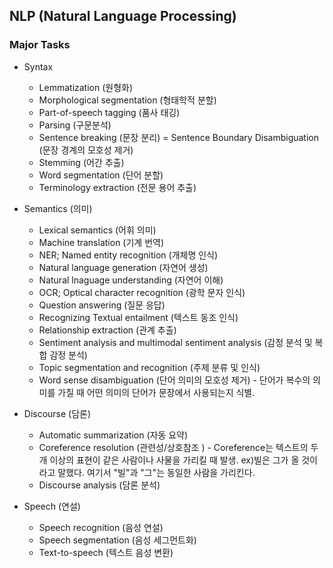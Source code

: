 ## NLP (Natural Language Processing)

### Major Tasks
- Syntax
  - Lemmatization (원형화)
  - Morphological segmentation (형태학적 분할)
  - Part-of-speech tagging (품사 태깅)
  - Parsing (구문분석)
  - Sentence breaking (문장 분리) = Sentence Boundary Disambiguation (문장 경계의 모호성 제거)
  - Stemming (어간 추출)
  - Word segmentation (단어 분할)
  - Terminology extraction (전문 용어 추출)
  
- Semantics (의미)
  - Lexical semantics (어휘 의미)
  - Machine translation (기계 번역)
  - NER; Named entity recognition (개체명 인식)
  - Natural language generation (자연어 생성)
  - Natural lnaguage understanding (자연어 이해)
  - OCR; Optical character recognition (광학 문자 인식)
  - Question answering (질문 응답)
  - Recognizing Textual entailment (텍스트 동조 인식)
  - Relationship extraction (관계 추출)
  - Sentiment analysis and multimodal sentiment analysis (감정 분석 및 복합 감정 분석)
  - Topic segmentation and recognition (주제 분류 및 인식)
  - Word sense disambiguation (단어 의미의 모호성 제거) - 단어가 복수의 의미를 가질 때 어떤 의미의 단어가 문장에서 사용되는지 식별.
  
 - Discourse (담론)
   - Automatic summarization (자동 요약)
   - Coreference resolution (관련성/상호참조 ) - Coreference는 텍스트의 두 개 이상의 표현이 같은 사람이나 사물을 가리킬 때 발생. ex)빌은 그가 올 것이라고 말했다. 여기서 "빌"과 "그"는 동일한 사람을 가리킨다.
   - Discourse analysis (담론 분석)
   
 - Speech (연설)
   - Speech recognition (음성 연설)
   - Speech segmentation (음성 세그먼트화)
   - Text-to-speech (텍스트 음성 변환)

